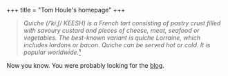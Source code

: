 +++
title = "Tom Houle's homepage"
+++

<script>
    var target = document.querySelector(".main-and-footer")
    var canvas = document.createElement("canvas")
    canvas.width = target.offsetWidth
    canvas.height = window.innerHeight * 0.99
    // target.replaceChildren(canvas)
    target.appendChild(canvas)
    var context = canvas.getContext("2d")

    // Fill background
    context.fillStyle = "antiquewhite"
    context.fillRect(0, 0, canvas.width, canvas.height)
    
    // Draw stuff
    context.fillStyle = "tomato"
    context.strokeStyle = "tomato"
    var middleWidth = canvas.width / 2
    var middleHeight = canvas.height / 2
    var radius = Math.min(canvas.width / 2, canvas.height / 2)

    
    context.beginPath()
    var radius = canvas.width / 40
    var wavelength = 2 * radius
    
    // Loop variables
    var xOffset = 3 * radius
    var yOffset = xOffset
    
    while (yOffset < canvas.height - (3 * radius)) {
        while (xOffset < canvas.width - wavelength) {
            context.moveTo(xOffset + radius, yOffset)
            context.arc(xOffset, yOffset, radius, 0, 2 * Math.PI, false)
            
            var firstAngle = Math.random() * 2 * Math.PI
            // sin(firstAngle) = y / radius
            // y = sin(firstAngle) * radius
            var y = Math.sin(firstAngle) * radius
            // cos(firstAngle) = x / radius
            // x = cos(firstAngle) * radius
            var x = Math.cos(firstAngle) * radius

            context.moveTo(xOffset + x, yOffset + y)
            
            context.arc(xOffset + x, yOffset +y, radius / 4, 0, 2*Math.PI, false)
            
            xOffset += 2.4 * radius
        }

        xOffset = 1.5 * wavelength
        yOffset += 2.4 * radius

    }
    
    context.stroke()

    // Draw a circle
    // context.arc(middleWidth, middleHeight, 0.9 * radius, 0, 2 * Math.PI, false)
    // context.fill

</script>


> _Quiche (/ˈkiːʃ/ KEESH) is a French tart consisting of pastry crust filled
with savoury custard and pieces of cheese, meat, seafood or vegetables. The
best-known variant is quiche Lorraine, which includes lardons or bacon. Quiche
can be served hot or cold. It is popular
worldwide._[¹](https://en.wikipedia.org/wiki/Quiche)

Now you know. You were probably looking for the [blog](/post).

